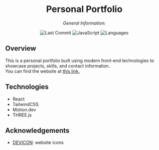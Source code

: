 <div align="center">

# **Personal Portfolio**

*General Information:*

![Last Commit](https://img.shields.io/badge/last%20commit-5%2F28%2F2025-blue)
![JavaScript](https://img.shields.io/badge/javascript-92.4%25-yellow)
![Languages](https://img.shields.io/badge/languages-3-blue)

</div>

## Overview

This is a personal portfolio built using modern front-end technologies to showcase projects, skills, and contact information.<br>
You can find the website at [this link.](https://willferrens.dev)

## Technologies

- React
- TailwindCSS
- Motion.dev
- THREE.js

## Acknowledgements

- [DEVICON](https://devicon.dev/): website icons
